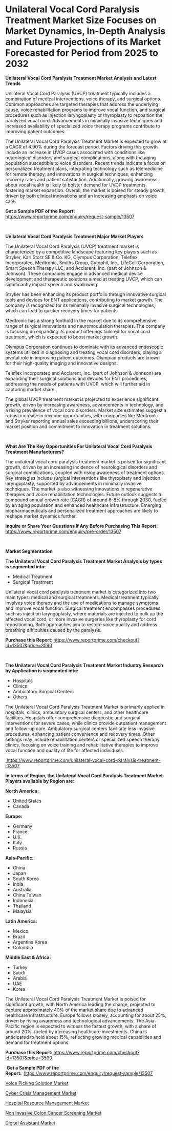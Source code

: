 <p><h1>Unilateral Vocal Cord Paralysis Treatment Market Size Focuses on Market Dynamics, In-Depth Analysis and Future Projections of its Market Forecasted for Period from 2025 to 2032</h1></p><p><strong>Unilateral Vocal Cord Paralysis Treatment Market Analysis and Latest Trends</strong></p>
<p><p>Unilateral Vocal Cord Paralysis (UVCP) treatment typically includes a combination of medical interventions, voice therapy, and surgical options. Common approaches are targeted therapies that address the underlying cause, voice rehabilitation programs to improve vocal function, and surgical procedures such as injection laryngoplasty or thyroplasty to reposition the paralyzed vocal cord. Advancements in minimally invasive techniques and increased availability of specialized voice therapy programs contribute to improving patient outcomes.</p><p>The Unilateral Vocal Cord Paralysis Treatment Market is expected to grow at a CAGR of 4.90% during the forecast period. Factors driving this growth include an increase in UVCP cases associated with conditions like neurological disorders and surgical complications, along with the aging population susceptible to voice disorders. Recent trends indicate a focus on personalized treatment plans, integrating technology such as telemedicine for remote therapy, and innovations in surgical techniques, enhancing recovery rates and patient satisfaction. Additionally, growing awareness about vocal health is likely to bolster demand for UVCP treatments, fostering market expansion. Overall, the market is poised for steady growth, driven by both clinical innovations and an increasing emphasis on voice care.</p></p>
<p><strong>Get a Sample PDF of the Report:&nbsp;</strong> <a href="https://www.reportprime.com/enquiry/request-sample/13507?utm_campaign=11&utm_medium=2&utm_source=Github&utm_content=ia&utm_term=20032025&utm_id=unilateral-vocal-cord-paralysis-treatment">https://www.reportprime.com/enquiry/request-sample/13507</a></p>
<p>&nbsp;</p>
<p><strong>Unilateral Vocal Cord Paralysis Treatment Major Market Players</strong></p>
<p><p>The Unilateral Vocal Cord Paralysis (UVCP) treatment market is characterized by a competitive landscape featuring key players such as Stryker, Karl Storz SE & Co. KG, Olympus Corporation, Teleflex Incorporated, Medtronic, Smiths Group, Cytophil, Inc., LifeCell Corporation, Smart Speech Therapy LLC, and Acclarent, Inc. (part of Johnson & Johnson). These companies engage in advanced medical device development and therapeutic solutions aimed at treating UVCP, which can significantly impact speech and swallowing.</p><p>Stryker has been enhancing its product portfolio through innovative surgical tools and devices for ENT applications, contributing to market growth. The company is recognized for its minimally invasive surgical technologies, which can lead to quicker recovery times for patients.</p><p>Medtronic has a strong foothold in the market due to its comprehensive range of surgical innovations and neuromodulation therapies. The company is focusing on expanding its product offerings tailored for vocal cord treatment, which is expected to boost market growth.</p><p>Olympus Corporation continues to dominate with its advanced endoscopic systems utilized in diagnosing and treating vocal cord disorders, playing a pivotal role in improving patient outcomes. Olympian products are known for their high-quality imaging and innovative designs.</p><p>Teleflex Incorporated and Acclarent, Inc. (part of Johnson & Johnson) are expanding their surgical solutions and devices for ENT procedures, addressing the needs of patients with UVCP, which will further aid in capturing market share.</p><p>The global UVCP treatment market is projected to experience significant growth, driven by increasing awareness, advancements in technology, and a rising prevalence of vocal cord disorders. Market size estimates suggest a robust increase in revenue opportunities, with companies like Medtronic and Stryker reporting annual sales exceeding billions, underscoring their market position and commitment to innovation in treatment solutions.</p></p>
<p>&nbsp;</p>
<p><strong>What Are The Key Opportunities For Unilateral Vocal Cord Paralysis Treatment Manufacturers?</strong></p>
<p><p>The unilateral vocal cord paralysis treatment market is poised for significant growth, driven by an increasing incidence of neurological disorders and surgical complications, coupled with rising awareness of treatment options. Key strategies include surgical interventions like thyroplasty and injection laryngoplasty, supported by advancements in minimally invasive techniques. The market is also witnessing innovations in regenerative therapies and voice rehabilitation technologies. Future outlook suggests a compound annual growth rate (CAGR) of around 6-8% through 2030, fueled by an aging population and enhanced healthcare infrastructure. Emerging biopharmaceuticals and personalized treatment approaches are likely to reshape market dynamics further.</p></p>
<p><strong>Inquire or Share Your Questions If Any Before Purchasing This Report:</strong> <a href="https://www.reportprime.com/enquiry/pre-order/13507?utm_campaign=11&utm_medium=2&utm_source=Github&utm_content=ia&utm_term=20032025&utm_id=unilateral-vocal-cord-paralysis-treatment">https://www.reportprime.com/enquiry/pre-order/13507</a></p>
<p>&nbsp;</p>
<p><strong>Market Segmentation</strong></p>
<p><strong>The Unilateral Vocal Cord Paralysis Treatment Market Analysis by types is segmented into:</strong></p>
<p><ul><li>Medical Treatment</li><li>Surgical Treatment</li></ul></p>
<p><p>Unilateral vocal cord paralysis treatment market is categorized into two main types: medical and surgical treatments. Medical treatment typically involves voice therapy and the use of medications to manage symptoms and improve vocal function. Surgical treatment encompasses procedures such as injection laryngoplasty, where materials are injected to bulk up the affected vocal cord, or more invasive surgeries like thyroplasty for cord repositioning. Both approaches aim to restore voice quality and address breathing difficulties caused by the paralysis.</p></p>
<p><strong>Purchase this Report:&nbsp;</strong><a href="https://www.reportprime.com/checkout?id=13507&price=3590&utm_campaign=11&utm_medium=2&utm_source=Github&utm_content=ia&utm_term=20032025&utm_id=unilateral-vocal-cord-paralysis-treatment">https://www.reportprime.com/checkout?id=13507&price=3590</a></p>
<p>&nbsp;</p>
<p><strong>The Unilateral Vocal Cord Paralysis Treatment Market Industry Research by Application is segmented into:</strong></p>
<p><ul><li>Hospitals</li><li>Clinics</li><li>Ambulatory Surgical Centers</li><li>Others</li></ul></p>
<p><p>The Unilateral Vocal Cord Paralysis Treatment Market is primarily applied in hospitals, clinics, ambulatory surgical centers, and other healthcare facilities. Hospitals offer comprehensive diagnostic and surgical interventions for severe cases, while clinics provide outpatient management and follow-up care. Ambulatory surgical centers facilitate less invasive procedures, enhancing patient convenience and recovery times. Other settings may include rehabilitation centers or specialized speech therapy clinics, focusing on voice training and rehabilitative therapies to improve vocal function and quality of life for affected individuals.</p></p>
<p><a href="https://www.reportprime.com/unilateral-vocal-cord-paralysis-treatment-r13507?utm_campaign=11&utm_medium=2&utm_source=Github&utm_content=ia&utm_term=20032025&utm_id=unilateral-vocal-cord-paralysis-treatment">&nbsp;https://www.reportprime.com/unilateral-vocal-cord-paralysis-treatment-r13507</a></p>
<p><strong>In terms of Region, the Unilateral Vocal Cord Paralysis Treatment Market Players available by Region are:</strong></p>
<p>
    <p> <strong> North America: </strong>
        <ul>
            <li>United States</li>
            <li>Canada</li>
        </ul>
        </p> 
    <p> <strong> Europe: </strong>
        <ul>
            <li>Germany</li>
            <li>France</li>
            <li>U.K.</li>
            <li>Italy</li>
            <li>Russia</li>
        </ul>
        </p> 
    <p> <strong> Asia-Pacific: </strong>
        <ul>
            <li>China</li>
            <li>Japan</li>
            <li>South Korea</li>
            <li>India</li>
            <li>Australia</li>
            <li>China Taiwan</li>
            <li>Indonesia</li>
            <li>Thailand</li>
            <li>Malaysia</li>
        </ul>
        </p> 
    <p> <strong> Latin America: </strong>
        <ul>
            <li>Mexico</li>
            <li>Brazil</li>
            <li>Argentina Korea</li>
            <li>Colombia</li>
        </ul>
        </p> 
    <p> <strong> Middle East & Africa: </strong>
        <ul>
            <li>Turkey</li>
            <li>Saudi</li>
            <li>Arabia</li>
            <li>UAE</li>
            <li>Korea</li>
        </ul>
    </p>
    </p>
<p><p>The Unilateral Vocal Cord Paralysis Treatment Market is poised for significant growth, with North America leading the charge, projected to capture approximately 40% of the market share due to advanced healthcare infrastructure. Europe follows closely, accounting for about 25%, driven by rising awareness and technological advancements. The Asia-Pacific region is expected to witness the fastest growth, with a share of around 20%, fueled by increasing healthcare investments. China is anticipated to hold about 15%, reflecting growing medical capabilities and demand for treatment options.</p></p>
<p><strong>Purchase this Report: </strong><a href="https://www.reportprime.com/checkout?id=13507&price=3590&utm_campaign=11&utm_medium=2&utm_source=Github&utm_content=ia&utm_term=20032025&utm_id=unilateral-vocal-cord-paralysis-treatment">https://www.reportprime.com/checkout?id=13507&price=3590</a></p>
<p>&nbsp;<strong>Get a Sample PDF of the Report:&nbsp;&nbsp;</strong><a href="https://www.reportprime.com/enquiry/request-sample/13507?utm_campaign=11&utm_medium=2&utm_source=Github&utm_content=ia&utm_term=20032025&utm_id=unilateral-vocal-cord-paralysis-treatment">https://www.reportprime.com/enquiry/request-sample/13507</a></p>
<p><strong></strong></p>
<p><p><a href="https://github.com/weisonmanych/Market-Research-Report-List-1/blob/main/voice-picking-solution-market.md?utm_campaign=11&utm_medium=2&utm_source=Github&utm_content=ia&utm_term=20032025&utm_id=unilateral-vocal-cord-paralysis-treatment">Voice Picking Solution Market</a></p><p><a href="https://github.com/guzasbahsas/Market-Research-Report-List-1/blob/main/cyber-crisis-management-market.md?utm_campaign=11&utm_medium=2&utm_source=Github&utm_content=ia&utm_term=20032025&utm_id=unilateral-vocal-cord-paralysis-treatment">Cyber Crisis Management Market</a></p><p><a href="https://github.com/eymermanda0p/Market-Research-Report-List-1/blob/main/hospital-resource-management-market.md?utm_campaign=11&utm_medium=2&utm_source=Github&utm_content=ia&utm_term=20032025&utm_id=unilateral-vocal-cord-paralysis-treatment">Hospital Resource Management Market</a></p><p><a href="https://github.com/rokiahgrendy/Market-Research-Report-List-1/blob/main/non-invasive-colon-cancer-screening-market.md?utm_campaign=11&utm_medium=2&utm_source=Github&utm_content=ia&utm_term=20032025&utm_id=unilateral-vocal-cord-paralysis-treatment">Non Invasive Colon Cancer Screening Market</a></p><p><a href="https://github.com/nagateyisu29/Market-Research-Report-List-1/blob/main/digital-assistant-market.md?utm_campaign=11&utm_medium=2&utm_source=Github&utm_content=ia&utm_term=20032025&utm_id=unilateral-vocal-cord-paralysis-treatment">Digital Assistant Market</a></p></p>